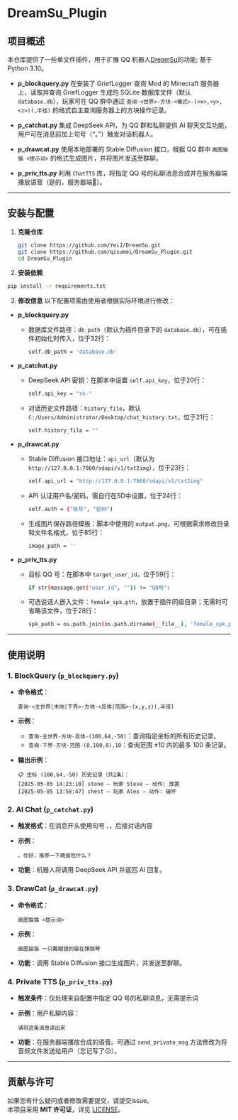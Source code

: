 # DreamSu_Plugin
## 项目概述

本仓库提供了一些单文件插件，用于扩展 QQ 机器人[DreamSu](https://github.com/YeiJ/DreamSu)的功能; 基于Python 3.10。

* **p\_blockquery.py**
  在安装了 GriefLogger 查询 Mod 的 Minecraft 服务器上，读取并查询 GriefLogger 生成的 SQLite 数据库文件（默认 `database.db`），玩家可在 QQ 群中通过 `查询-<世界>-方块-<模式>-(<x>,<y>,<z>)(,半径)` 的格式自主查询服务器上的方块操作记录。

* **p\_catchat.py**
  集成 DeepSeek API，为 QQ 群和私聊提供 AI 聊天交互功能，用户可在消息前加上句号（“。”）触发对话机器人。

* **p\_drawcat.py**
  使用本地部署的 Stable Diffusion 接口，根据 QQ 群中 `画图猫猫 <提示词>` 的格式生成图片，并将图片发送至群聊。

* **p\_priv\_tts.py**
  利用 `ChatTTS` 库，将指定 QQ 号的私聊消息合成并在服务器端播放语音（是的，服务器端🤣）。

---

## 安装与配置

1. **克隆仓库**

   ```bash
   git clone https://github.com/YeiJ/DreamSu.git
   git clone https://github.com/qisumei/DreamSu_Plugin.git
   cd DreamSu_Plugin
   ```

  

2. **安装依赖**
```bash
pip install -r requirements.txt
````

3.  **修改信息**
以下配置项需由使用者根据实际环境进行修改：

- **p_blockquery.py**  
  - 数据库文件路径：`db_path`（默认为插件目录下的 `database.db`），可在插件初始化时传入，位于32行：
    ```bash
    self.db_path = 'database.db'
    ```
- **p_catchat.py**  
  - DeepSeek API 密钥：在脚本中设置 `self.api_key`，位于20行：
    ```bash
    self.api_key = "sk-"
    ```
  - 对话历史文件路径：`history_file`，默认 `C:/Users/Administrator/Desktop/chat_history.txt`，位于21行：
    ```bash
    self.history_file = ""
    ```

- **p_drawcat.py**  
  - Stable Diffusion 接口地址：`api_url`（默认为 `http://127.0.0.1:7860/sdapi/v1/txt2img`），位于23行：
    ```bash
    self.api_url = "http://127.0.0.1:7860/sdapi/v1/txt2img"
    ```
  - API 认证用户名/密码，需自行在SD中设置，位于24行：
    ```bash
    self.auth = ("账号", "密码")
    ```
  - 生成图片保存路径模板：脚本中使用的 `output.png`，可根据需求修改目录和文件名格式，位于85行：
    ```bash
    image_path = ''
    ```

- **p_priv_tts.py**  
  - 目标 QQ 号：在脚本中 `target_user_id`，位于59行：
    ```bash
    if str(message.get("user_id", "")) != "QQ号":
    ```
  - 可选说话人嵌入文件：`female_spk.pth`，放置于插件同级目录；无需时可省略该文件，位于28行：
    ```bash
    spk_path = os.path.join(os.path.dirname(__file__), 'female_spk.pth')
    ```

---

## 使用说明

### 1. BlockQuery (`p_blockquery.py`)

* **命令格式**：

  ```text
  查询-<主世界|末地|下界>-方块-<具体|范围>-(x,y,z)(,半径)
  ```

* **示例**：

  * `查询-主世界-方块-具体-(100,64,-50)`：查询指定坐标的所有历史记录。
  * `查询-下界-方块-范围-(0,100,0),10`：查询范围 ±10 内的最多 100 条记录。

* **输出示例**：

  ```text
  📋 坐标 (100,64,-50) 历史记录（共2条）：
  [2025-05-05 14:23:10] stone — 玩家 Steve — 动作: 放置
  [2025-05-05 13:58:47] chest — 玩家 Alex — 动作: 破坏
  ```

### 2. AI Chat (`p_catchat.py`)

* **触发格式**：在消息开头使用句号 `。`，后接对话内容
* **示例**：

  ```text
  。你好，推荐一下晚餐吃什么？
  ```
* **功能**：机器人将调用 DeepSeek API 并返回 AI 回复。

### 3. DrawCat (`p_drawcat.py`)

* **命令格式**：

  ```text
  画图猫猫 <提示词>
  ```
* **示例**：

  ```text
  画图猫猫 一只戴眼镜的猫在弹钢琴
  ```
* **功能**：调用 Stable Diffusion 接口生成图片，并发送至群聊。

### 4. Private TTS (`p_priv_tts.py`)

* **触发条件**：仅处理来自配置中指定 QQ 号的私聊消息，无需提示词
* **示例**：用户私聊内容：

  ```text
  请将这条消息读出来
  ```
* **功能**：在服务器端播放合成的语音。可通过 `send_private_msg` 方法修改为将音频文件发送给用户（忘记写了😥）。
---

## 贡献与许可
如果您有什么疑问或者修改需要提交，请提交issue。    
本项目采用 **MIT 许可证**，详见 [LICENSE](LICENSE)。

